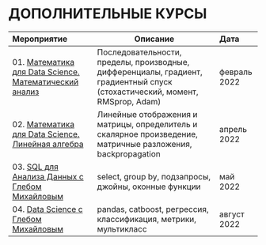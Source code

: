 # ДОПОЛНИТЕЛЬНЫЕ КУРСЫ
| **Мероприятие** | **Описание** | **Дата** |
| :-------------------- | --------------------- | :--------------------- |
| 01. [Математика для Data Science. Математический анализ](https://github.com/urzumo/diplomas_and_certificates/blob/78953260d601b4098196caa8aa420b9ade7a2a1c/courses/stepik_matan_ds.pdf) | Последовательности, пределы, производные, дифференциалы, градиент, градиентный спуск (стохастический, момент, RMSprop, Adam) | февраль 2022 |
| 02. [Математика для Data Science. Линейная алгебра](https://github.com/urzumo/diplomas_and_certificates/blob/78953260d601b4098196caa8aa420b9ade7a2a1c/courses/stepik_linal_ds.pdf) | Линейные отображения и матрицы, определитель и скалярное произведение, матричные разложения, backpropagation | апрель 2022 |
| 03. [SQL для Анализа Данных с Глебом Михайловым](https://github.com/urzumo/diplomas_and_certificates/blob/78953260d601b4098196caa8aa420b9ade7a2a1c/courses/stepik_sql_gm.pdf) | select, group by, подзапросы, джойны, оконные функции | май 2022 |
| 04. [Data Science с Глебом Михайловым](https://github.com/urzumo/diplomas_and_certificates/blob/7c6149bd165ccc8b0906ab8ad9f81a48f9ae25e9/courses/stepik_ds_gm.pdf) | pandas, catboost, регрессия, классификация, метрики, мультикласс | август 2022 |

